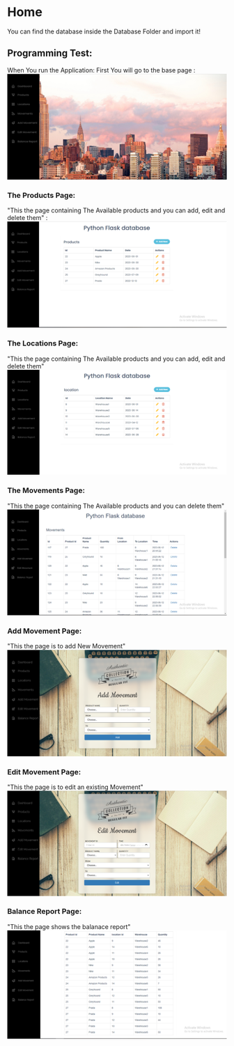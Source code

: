 # Home
You can find the database inside the Database Folder and import it!
## Programming Test:
When You run the Application:
First You will go to the base page :
![Page](Screenshots/Dashboard.PNG "This the first page containing The Navigation bar")
### The Products Page:
"This the page containing The Available products and you can add, edit and delete them" :
![The Products Page](Screenshots/Products.PNG "This the page containing The Available products and you can add, edit and delete them")



### The Locations Page:
"This the page containing The Available products and you can add, edit and delete them"
![The Locations Page](Screenshots/Locations.PNG "This the page containing The Available products and you can add, edit and delete them")

### The Movements Page:
"This the page containing The Available products and you can delete them"
![The Movements Page](Screenshots/Movement1.PNG "This the page containing The Available products and you can delete them")

### Add Movement Page:
"This the page is to add New Movement"
![ Page](Screenshots/AddMovement.PNG "This the page is to add New Movement")

### Edit Movement Page:
"This the page is to edit an existing Movement"
![ Page](Screenshots/EditMovement.PNG "This the page is to edit an existing Movement")


### Balance Report Page:
"This the page shows the balanace report"
![Report Page](Screenshots/BalanceReport.PNG "This the page shows the balanace report")
